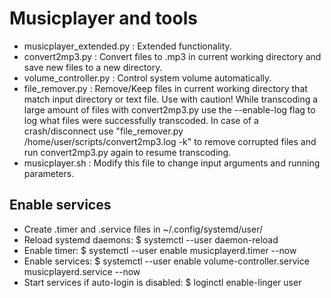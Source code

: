 # Musicplayer and tools

- musicplayer_extended.py : Extended functionality.
- convert2mp3.py : Convert files to .mp3 in current working directory and save new files to a new directory.
- volume_controller.py : Control system volume automatically.
- file_remover.py : Remove/Keep files in current working directory that match input directory or text file. Use with caution!
While transcoding a large amount of files with convert2mp3.py use the --enable-log flag to log what files were successfully transcoded.
In case of a crash/disconnect use "file_remover.py /home/user/scripts/convert2mp3.log -k" to remove corrupted files and run convert2mp3.py again to resume
transcoding.
- musicplayer.sh : Modify this file to change input arguments and running parameters.

## Enable services

- Create .timer and .service files in ~/.config/systemd/user/
- Reload systemd daemons: $ systemctl --user daemon-reload
- Enable timer: $ systemctl --user enable musicplayerd.timer --now
- Enable services: $ systemctl --user enable volume-controller.service musicplayerd.service --now
- Start services if auto-login is disabled: $ loginctl enable-linger user
